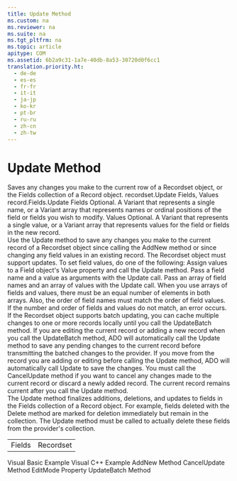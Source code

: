 ```yaml
---
title: Update Method
ms.custom: na
ms.reviewer: na
ms.suite: na
ms.tgt_pltfrm: na
ms.topic: article
apitype: COM
ms.assetid: 6b2a9c31-1a7e-40db-8a53-30720d0f6cc1
translation.priority.ht: 
  - de-de
  - es-es
  - fr-fr
  - it-it
  - ja-jp
  - ko-kr
  - pt-br
  - ru-ru
  - zh-cn
  - zh-tw
---
```

# Update Method
<?xml version="1.0" encoding="utf-8"?>
<developerReferenceWithSyntaxDocument xmlns="http://ddue.schemas.microsoft.com/authoring/2003/5" xmlns:xlink="http://www.w3.org/1999/xlink" xmlns:xsi="http://www.w3.org/2001/XMLSchema-instance" xsi:schemaLocation="http://ddue.schemas.microsoft.com/authoring/2003/5 http://dduestorage.blob.core.windows.net/ddueschema/developer.xsd">
  <introduction>
    <para>Saves any changes you make to the current row of a <legacyLink xlink:href="ede1415f-c3df-4cc5-a05b-2576b2b84b60">Recordset</legacyLink> object, or the <legacyLink xlink:href="7c371474-b88f-4730-afa5-44163a0488d5">Fields</legacyLink> collection of a <legacyLink xlink:href="db83ed2c-a8e3-460c-8682-64667e4d5d01">Record</legacyLink> object.</para>
  </introduction>
  <syntaxSection>
    <legacySyntax>
<parameterReference>recordset</parameterReference><legacyBold>.Update</legacyBold> <parameterReference>Fields</parameterReference><legacyBold>,</legacyBold> <parameterReference>Values</parameterReference>
<parameterReference>record.Fields</parameterReference><legacyBold>.Update</legacyBold></legacySyntax>
  </syntaxSection>
  <parameters>
    <content>
      <definitionTable>
        <definedTerm> <legacyItalic>Fields</legacyItalic> </definedTerm>
        <definition>
          <para>Optional. A <legacyBold>Variant</legacyBold> that represents a single name, or a <legacyBold>Variant</legacyBold> array that represents names or ordinal positions of the field or fields you wish to modify.</para>
        </definition>
        <definedTerm> <legacyItalic>Values</legacyItalic> </definedTerm>
        <definition>
          <para>Optional. A <legacyBold>Variant</legacyBold> that represents a single value, or a <legacyBold>Variant</legacyBold> array that represents values for the field or fields in the new record.</para>
        </definition>
      </definitionTable>
    </content>
  </parameters>
  <languageReferenceRemarks>
    <content />
    <sections>
      <section>
        <title>Recordset</title>
        <content>
          <para>Use the <legacyBold>Update</legacyBold> method to save any changes you make to the current record of a <legacyBold>Recordset</legacyBold> object since calling the <legacyLink xlink:href="a9f54be9-5763-45d0-a6eb-09981b03bc08">AddNew</legacyLink> method or since changing any field values in an existing record. The <legacyBold>Recordset</legacyBold> object must support updates.</para>
          <para>To set field values, do one of the following:  </para>
          <list class="bullet">
            <listItem>
              <para>Assign values to a <legacyLink xlink:href="b10a72fc-3c4b-4186-a70b-993dc9f7a092">Field</legacyLink> object's <legacyLink xlink:href="48919c74-86d4-462e-99b9-8854ceb8d683">Value</legacyLink> property and call the <legacyBold>Update</legacyBold> method.</para>
            </listItem>
            <listItem>
              <para>Pass a field name and a value as arguments with the <legacyBold>Update</legacyBold> call.</para>
            </listItem>
            <listItem>
              <para>Pass an array of field names and an array of values with the <legacyBold>Update</legacyBold> call.</para>
            </listItem>
          </list>
          <para>When you use arrays of fields and values, there must be an equal number of elements in both arrays. Also, the order of field names must match the order of field values. If the number and order of fields and values do not match, an error occurs.</para>
          <para>If the <legacyBold>Recordset</legacyBold> object supports batch updating, you can cache multiple changes to one or more records locally until you call the <legacyLink xlink:href="23f9314c-b027-4a51-aeae-50caa2977740">UpdateBatch</legacyLink> method. If you are editing the current record or adding a new record when you call the <legacyBold>UpdateBatch</legacyBold> method, ADO will automatically call the <legacyBold>Update</legacyBold> method to save any pending changes to the current record before transmitting the batched changes to the provider.</para>
          <para>If you move from the record you are adding or editing before calling the <legacyBold>Update</legacyBold> method, ADO will automatically call <legacyBold>Update</legacyBold> to save the changes. You must call the <legacyLink xlink:href="eaa856cc-c786-462e-890c-c896261b1741">CancelUpdate</legacyLink> method if you want to cancel any changes made to the current record or discard a newly added record.</para>
          <para>The current record remains current after you call the <legacyBold>Update</legacyBold> method.</para>
        </content>
      </section>
      <section>
        <title>Record</title>
        <content>
          <para>The <legacyBold>Update</legacyBold> method finalizes additions, deletions, and updates to fields in the <legacyLink xlink:href="7c371474-b88f-4730-afa5-44163a0488d5">Fields</legacyLink> collection of a <legacyBold>Record</legacyBold> object.</para>
          <para>For example, fields deleted with the <legacyBold>Delete</legacyBold> method are marked for deletion immediately but remain in the collection. The <legacyBold>Update</legacyBold> method must be called to actually delete these fields from the provider's collection.</para>
        </content>
      </section>
    </sections>
  </languageReferenceRemarks>
  <section>
    <title>Applies To</title>
    <content>
      <table xmlns:caps="http://schemas.microsoft.com/build/caps/2013/11">
        <tbody>
          <tr>
            <TD>
              <para>
                <link xlink:href="7c371474-b88f-4730-afa5-44163a0488d5">Fields</link>
              </para>
            </TD>
            <TD>
              <para>
                <link xlink:href="ede1415f-c3df-4cc5-a05b-2576b2b84b60">Recordset</link>
              </para>
            </TD>
          </tr>
        </tbody>
      </table>
    </content>
  </section>
  <relatedTopics>
<link xlink:href="55bedd08-7440-4da4-b854-4ac9ef2fdedb">Visual Basic Example</link>
<link xlink:href="cc59d23a-2f38-42f9-8b65-ed89009e87ec">Visual C++ Example</link>
<link xlink:href="a9f54be9-5763-45d0-a6eb-09981b03bc08">AddNew Method</link>
<link xlink:href="eaa856cc-c786-462e-890c-c896261b1741">CancelUpdate Method</link>
<link xlink:href="a1b04bb2-8c8b-47f9-8477-bfd0368b6f68">EditMode Property</link>
<link xlink:href="23f9314c-b027-4a51-aeae-50caa2977740">UpdateBatch Method</link>
</relatedTopics>
</developerReferenceWithSyntaxDocument>